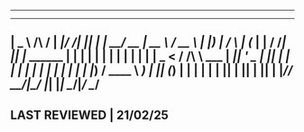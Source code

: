 -------------------------------------------------------------------------------
  ____           _____ ______  __ _  _              _______ ____  _____   ____  
 |  _ \   /\    / ____|  ____|/ /| || |            |__   __/ __ \|  __ \ / __ \ 
 | |_) | /  \  | (___ | |__  / /_| || |_   ______     | | | |  | | |  | | |  | |
 |  _ < / /\ \  \___ \|  __|| '_ \__   _| |______|    | | | |  | | |  | | |  | |
 | |_) / ____ \ ____) | |___| (_) | | |               | | | |__| | |__| | |__| |
 |____/_/    \_\_____/|______\___/  |_|               |_|  \____/|_____/ \____/ 
-------------------------------------------------------------------------------
LAST REVIEWED | 21/02/25
-------------------------------------------------------------------------------